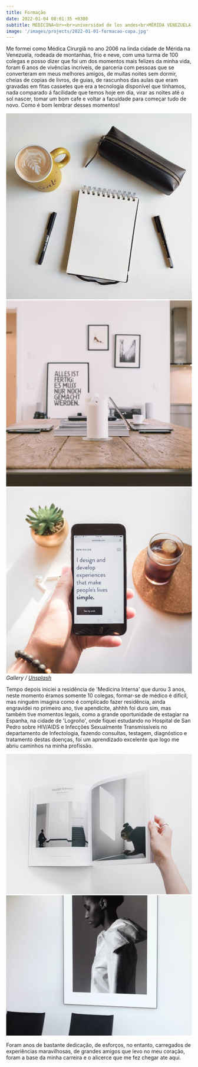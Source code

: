 ```yaml
---
title: Formação
date: 2022-01-04 08:01:35 +0300
subtitle: MEDICINA<br><br>universidad de los andes<br>MÉRIDA VENEZUELA
image: '/images/projects/2022-01-01-formacao-capa.jpg'
---
```


<!-- Me formei como Médica Cirurgiã no ano 2006 na linda cidade de Mérida na Venezuela, rodeada de montanhas, frio e neve, era uma turma de 100 colegas e posso dizer que foi um dos momentos mais felizes da minha vida, foram 6 anos de vivências incríveis, muitas noites sem dormir, longe da família, ganhei meus melhores amigos na faculdade que mantenho ate hoje. Como é bom lembrar desses momentos! -->

Me formei como Médica Cirurgiã no ano 2006 na linda cidade de Mérida na Venezuela, rodeada de montanhas, frio e neve, com uma turma de 100 colegas e posso dizer que foi um dos momentos mais felizes da minha vida, foram 6 anos de vivências incríveis, de parceria com pessoas que se converteram em meus melhores amigos, de muitas noites sem dormir, cheias de copias de livros, de guias, de rascunhos das aulas que eram gravadas em fitas cassetes que era a tecnologia disponível que tínhamos, nada comparado á facilidade que temos hoje em dia, virar as noites até o sol nascer, tomar um bom cafe e voltar a faculdade para começar tudo de novo. Como é bom lembrar desses momentos!

<div class="gallery-box">
  <div class="gallery">
    <img src="/images/project-example-1.jpg" loading="lazy" alt="Project">
    <img src="/images/project-example-2.jpg" loading="lazy" alt="Project">
    <img src="/images/project-example-3.jpg" loading="lazy" alt="Project">
  </div>
  <em>Gallery / <a href="https://unsplash.com/" target="_blank">Unsplash</a></em>
</div>

Tempo depois iniciei a residência de 'Medicina Interna' que durou 3 anos, neste momento éramos somente 10 colegas, formar-se de médico é difícil, mas ninguém imagina como é complicado fazer residência, ainda engravidei no primeiro ano, tive apendicite, ahhhh foi duro sim, mas também tive momentos legais, como a grande oportunidade de estagiar na Espanha, na cidade de 'Logroño', onde fiquei estudando no Hospital de San Pedro sobre HIV/AIDS e Infecções Sexualmente Transmissíveis no departamento de Infectologia, fazendo consultas, testagem, diagnóstico e tratamento destas doenças, foi um aprendizado excelente que logo me abriu caminhos na minha profissão.

<div class="gallery-box">
  <div class="gallery">
    <img src="/images/project-example-4.jpg" loading="lazy" alt="Project">
    <img src="/images/project-example-5.jpg" loading="lazy" alt="Project">
  </div>
</div>

Foram anos de bastante dedicação, de esforços, no entanto, carregados de experiências maravilhosas, de grandes amigos que levo no meu coração, foram a base da minha carreira e o alicerce que me fez chegar ate aqui.


 
